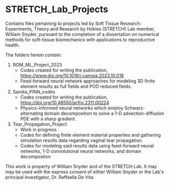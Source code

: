 # STRETCH_Lab_Projects

Contains files pertaining to projects led by Soft Tissue Research: Experiments, Theory and Research by Hokies (STRETCH) Lab member, William Snyder, pursuant to the completion of a dissertation on numerical methods for soft-tissue biomechanics with applications to reproductive health.

The folders herein contain:

1. ROM_ML_Project_2023
    - Codes created for writing the publication, https://www.doi.org/10.1016/j.camwa.2023.10.018
    - Feed-forward neural network approaches for modeling 3D finite element results as full fields and POD reduced fields.
2. Sandia_PINN_codes
    - Codes created for writing the publication, https://doi.org/10.48550/arXiv.2311.00224
    - Physics-informed neural networks which employ Schwarz-alternating domain decomposition to solve a 1-D advection-diffusion PDE with a sharp gradient.
3. Tear_Propagation_Project
    - Work in progress.
    - Codes for defining finite element material properties and gathering simulation results data regarding vaginal tear propagation.
    - Codes for modeling said results data using feed-forward neural networks, 1-D convolutional neural networks, and domain decompostion

This work is property of William Snyder and of the STRETCH Lab. It may may be used with the express consent of either William Snyder or the Lab's principal investigator, Dr. Raffaella De Vita.
